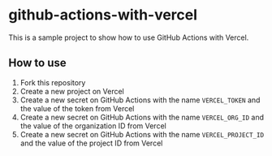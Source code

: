 # github-actions-with-vercel

This is a sample project to show how to use GitHub Actions with Vercel.

## How to use

1. Fork this repository
2. Create a new project on Vercel
3. Create a new secret on GitHub Actions with the name `VERCEL_TOKEN` and the value of the token from Vercel
4. Create a new secret on GitHub Actions with the name `VERCEL_ORG_ID` and the value of the organization ID from Vercel
5. Create a new secret on GitHub Actions with the name `VERCEL_PROJECT_ID` and the value of the project ID from Vercel
